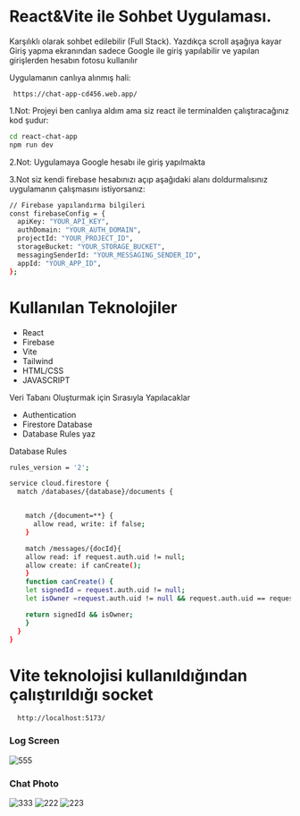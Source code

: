 # React&Vite ile Sohbet  Uygulaması.

Karşılıklı olarak sohbet edilebilir (Full Stack).
Yazdıkça scroll aşağıya kayar
Giriş yapma ekranından sadece Google ile giriş yapılabilir ve yapılan girişlerden hesabın fotosu kullanılır

 Uygulamanın canlıya alınmış hali:
 ```http
  https://chat-app-cd456.web.app/
```

1.Not: Projeyi ben canlıya aldım ama siz react ile terminalden çalıştıracağınız kod şudur: 

```bash
cd react-chat-app
npm run dev
```

2.Not: Uygulamaya Google hesabı ile giriş yapılmakta

3.Not siz kendi firebase hesabınızı açıp aşağıdaki alanı doldurmalısınız uygulamanın çalışmasını istiyorsanız:

```bash
// Firebase yapılandırma bilgileri
const firebaseConfig = {
  apiKey: "YOUR_API_KEY",
  authDomain: "YOUR_AUTH_DOMAIN",
  projectId: "YOUR_PROJECT_ID",
  storageBucket: "YOUR_STORAGE_BUCKET",
  messagingSenderId: "YOUR_MESSAGING_SENDER_ID",
  appId: "YOUR_APP_ID",
};
```

# Kullanılan Teknolojiler
- React
- Firebase
- Vite
- Tailwind
- HTML/CSS
- JAVASCRIPT

Veri Tabanı Oluşturmak için Sırasıyla Yapılacaklar
- Authentication
- Firestore Database
- Database Rules yaz

Database Rules
```bash
rules_version = '2';

service cloud.firestore {
  match /databases/{database}/documents {


    match /{document=**} {
      allow read, write: if false;
    }

    match /messages/{docId}{
    allow read: if request.auth.uid != null;
    allow create: if canCreate();
    }
    function canCreate() {
    let signedId = request.auth.uid != null;
    let isOwner =request.auth.uid != null && request.auth.uid == request.resource.data.userUid;

    return signedId && isOwner;
    }
  }
}
```
# Vite teknolojisi kullanıldığından çalıştırıldığı socket
```http
  http://localhost:5173/
```
### Log Screen
![555](https://github.com/user-attachments/assets/6d1f0f33-426d-47ac-9b8b-b8636bebc8d3)
### Chat Photo
![333](https://github.com/user-attachments/assets/5adf8d10-faf7-42b1-986a-1ca4cddb68d2)
![222](https://github.com/user-attachments/assets/c09d244a-ee97-4e75-ac2e-07622e7d9114)
![223](https://github.com/user-attachments/assets/43dbf570-ec5e-4809-9877-f4346fe6988e)
